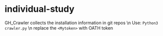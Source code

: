 # individual-study

GH_Crawler collects the installation information in git repos \n
Use: `Python3 crawler.py` \n
replace the `<Mytoken>` with OATH token
